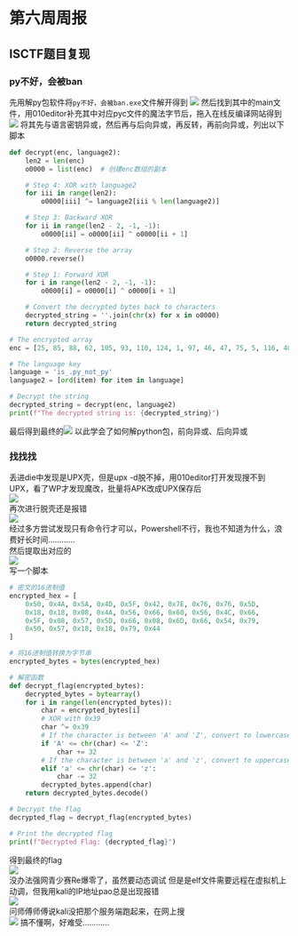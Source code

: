 # 第六周周报 
## ISCTF题目复现
### py不好，会被ban  
先用解py包软件将`py不好，会被ban.exe`文件解开得到
![](https://gitee.com/jiangshan-thirteen/24-palpitate/raw/master/20241120192957.png)
然后找到其中的main文件，用010editor补充其中对应pyc文件的魔法字节后，拖入在线反编译网站得到
![](https://gitee.com/jiangshan-thirteen/24-palpitate/raw/master/20241120193447.png)
将其先与语言密钥异或，然后再与后向异或，再反转，再前向异或，列出以下脚本  
``` python
def decrypt(enc, language2):
    len2 = len(enc)
    o0000 = list(enc)  # 创建enc数组的副本

    # Step 4: XOR with language2
    for iii in range(len2):
        o0000[iii] ^= language2[iii % len(language2)]

    # Step 3: Backward XOR
    for ii in range(len2 - 2, -1, -1):
        o0000[ii] = o0000[ii] ^ o0000[ii + 1]

    # Step 2: Reverse the array
    o0000.reverse()

    # Step 1: Forward XOR
    for i in range(len2 - 2, -1, -1):
        o0000[i] = o0000[i] ^ o0000[i + 1]

    # Convert the decrypted bytes back to characters
    decrypted_string = ''.join(chr(x) for x in o0000)
    return decrypted_string

# The encrypted array
enc = [25, 85, 88, 62, 105, 93, 110, 124, 1, 97, 46, 47, 75, 5, 116, 48, 2, 25]

# The language key
language = 'is_.py_not_py'
language2 = [ord(item) for item in language]

# Decrypt the string
decrypted_string = decrypt(enc, language2)
print(f"The decrypted string is: {decrypted_string}")
```
最后得到最终的![](https://gitee.com/jiangshan-thirteen/24-palpitate/raw/master/20241120201010.png)
以此学会了如何解python包，前向异或、后向异或  
### 找找找  
丢进die中发现是UPX壳，但是upx -d脱不掉，用010editor打开发现搜不到UPX，看了WP才发现魔改，批量将APK改成UPX保存后  
![](https://gitee.com/jiangshan-thirteen/24-palpitate/raw/master/20241124183656.png)    
再次进行脱壳还是报错  
![](https://gitee.com/jiangshan-thirteen/24-palpitate/raw/master/d8ab33d253e9977943c5864cfb333ccc.png)  
经过多方尝试发现只有命令行才可以，Powershell不行，我也不知道为什么，浪费好长时间…………  
然后提取出对应的  
![](https://gitee.com/jiangshan-thirteen/24-palpitate/raw/master/48a1fb2d636984676cf0cb07c2ac5106.png)  
写一个脚本  
```python
# 密文的16进制值
encrypted_hex = [
    0x50, 0x4A, 0x5A, 0x4D, 0x5F, 0x42, 0x7E, 0x76, 0x76, 0x5D, 
    0x18, 0x18, 0x08, 0x4A, 0x56, 0x66, 0x60, 0x56, 0x4C, 0x66, 
    0x5F, 0x08, 0x57, 0x5D, 0x66, 0x08, 0x6D, 0x66, 0x54, 0x79, 
    0x50, 0x57, 0x18, 0x18, 0x79, 0x44
]

# 将16进制值转换为字节串
encrypted_bytes = bytes(encrypted_hex)

# 解密函数
def decrypt_flag(encrypted_bytes):
    decrypted_bytes = bytearray()
    for i in range(len(encrypted_bytes)):
        char = encrypted_bytes[i]
        # XOR with 0x39
        char ^= 0x39
        # If the character is between 'A' and 'Z', convert to lowercase
        if 'A' <= chr(char) <= 'Z':
            char += 32
        # If the character is between 'a' and 'z', convert to uppercase
        elif 'a' <= chr(char) <= 'z':
            char -= 32
        decrypted_bytes.append(char)
    return decrypted_bytes.decode()

# Decrypt the flag
decrypted_flag = decrypt_flag(encrypted_bytes)

# Print the decrypted flag
print(f"Decrypted Flag: {decrypted_flag}")  
```
得到最终的flag  
![](https://gitee.com/jiangshan-thirteen/24-palpitate/raw/master/20241124184809.png)  
没办法强网青少赛Re爆零了，虽然要动态调试 但是是elf文件需要远程在虚拟机上动调，但我用kali的IP地址pao总是出现报错  
![](https://gitee.com/jiangshan-thirteen/24-palpitate/raw/master/20241124185557.png)  
问师傅师傅说kali没把那个服务端跑起来，在网上搜  
![](https://gitee.com/jiangshan-thirteen/24-palpitate/raw/master/20241124185914.png) 
搞不懂啊，好难受…………